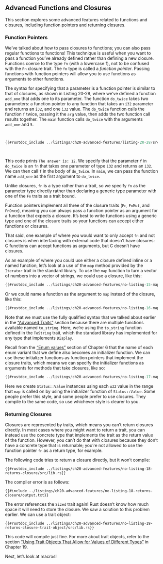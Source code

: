 ## Advanced Functions and Closures

This section explores some advanced features related to functions and closures,
including function pointers and returning closures.

### Function Pointers

We’ve talked about how to pass closures to functions; you can also pass regular
functions to functions! This technique is useful when you want to pass a
function you’ve already defined rather than defining a new closure. Functions
coerce to the type `fn` (with a lowercase f), not to be confused with the `Fn`
closure trait. The `fn` type is called a _function pointer_. Passing functions
with function pointers will allow you to use functions as arguments to other
functions.

The syntax for specifying that a parameter is a function pointer is similar to
that of closures, as shown in Listing 20-28, where we’ve defined a function
`add_one` that adds one to its parameter. The function `do_twice` takes two
parameters: a function pointer to any function that takes an `i32` parameter
and returns an `i32`, and one `i32` value. The `do_twice` function calls the
function `f` twice, passing it the `arg` value, then adds the two function call
results together. The `main` function calls `do_twice` with the arguments
`add_one` and `5`.

<Listing number="20-28" file-name="src/main.rs" caption="Using the `fn` type to accept a function pointer as an argument">

```rust
{{#rustdoc_include ../listings/ch20-advanced-features/listing-20-28/src/main.rs}}
```

</Listing>

This code prints `The answer is: 12`. We specify that the parameter `f` in
`do_twice` is an `fn` that takes one parameter of type `i32` and returns an
`i32`. We can then call `f` in the body of `do_twice`. In `main`, we can pass
the function name `add_one` as the first argument to `do_twice`.

Unlike closures, `fn` is a type rather than a trait, so we specify `fn` as the
parameter type directly rather than declaring a generic type parameter with one
of the `Fn` traits as a trait bound.

Function pointers implement all three of the closure traits (`Fn`, `FnMut`, and
`FnOnce`), meaning you can always pass a function pointer as an argument for a
function that expects a closure. It’s best to write functions using a generic
type and one of the closure traits so your functions can accept either
functions or closures.

That said, one example of where you would want to only accept `fn` and not
closures is when interfacing with external code that doesn’t have closures: C
functions can accept functions as arguments, but C doesn’t have closures.

As an example of where you could use either a closure defined inline or a named
function, let’s look at a use of the `map` method provided by the `Iterator`
trait in the standard library. To use the `map` function to turn a vector of
numbers into a vector of strings, we could use a closure, like this:

```rust
{{#rustdoc_include ../listings/ch20-advanced-features/no-listing-15-map-closure/src/main.rs:here}}
```

Or we could name a function as the argument to `map` instead of the closure,
like this:

```rust
{{#rustdoc_include ../listings/ch20-advanced-features/no-listing-16-map-function/src/main.rs:here}}
```

Note that we must use the fully qualified syntax that we talked about earlier
in the [“Advanced Traits”][advanced-traits]<!-- ignore --> section because
there are multiple functions available named `to_string`. Here, we’re using the
`to_string` function defined in the `ToString` trait, which the standard
library has implemented for any type that implements `Display`.

Recall from the [“Enum values”][enum-values]<!-- ignore --> section of Chapter
6 that the name of each enum variant that we define also becomes an initializer
function. We can use these initializer functions as function pointers that
implement the closure traits, which means we can specify the initializer
functions as arguments for methods that take closures, like so:

```rust
{{#rustdoc_include ../listings/ch20-advanced-features/no-listing-17-map-initializer/src/main.rs:here}}
```

Here we create `Status::Value` instances using each `u32` value in the range
that `map` is called on by using the initializer function of `Status::Value`.
Some people prefer this style, and some people prefer to use closures. They
compile to the same code, so use whichever style is clearer to you.

### Returning Closures

Closures are represented by traits, which means you can’t return closures
directly. In most cases where you might want to return a trait, you can instead
use the concrete type that implements the trait as the return value of the
function. However, you can’t do that with closures because they don’t have a
concrete type that is returnable; you’re not allowed to use the function
pointer `fn` as a return type, for example.

The following code tries to return a closure directly, but it won’t compile:

```rust,ignore,does_not_compile
{{#rustdoc_include ../listings/ch20-advanced-features/no-listing-18-returns-closure/src/lib.rs}}
```

The compiler error is as follows:

```console
{{#include ../listings/ch20-advanced-features/no-listing-18-returns-closure/output.txt}}
```

The error references the `Sized` trait again! Rust doesn’t know how much space
it will need to store the closure. We saw a solution to this problem earlier.
We can use a trait object:

```rust,noplayground
{{#rustdoc_include ../listings/ch20-advanced-features/no-listing-19-returns-closure-trait-object/src/lib.rs}}
```

This code will compile just fine. For more about trait objects, refer to the
section [“Using Trait Objects That Allow for Values of Different
Types”][using-trait-objects-that-allow-for-values-of-different-types]<!--
ignore --> in Chapter 19.

Next, let’s look at macros!

[advanced-traits]: ch20-03-advanced-traits.html#advanced-traits
[enum-values]: ch06-01-defining-an-enum.html#enum-values
[using-trait-objects-that-allow-for-values-of-different-types]: ch18-02-trait-objects.html#using-trait-objects-that-allow-for-values-of-different-types
